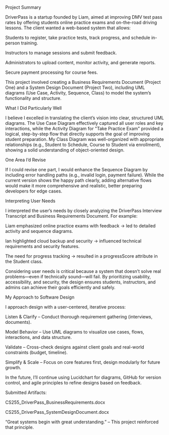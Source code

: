 Project Summary

DriverPass is a startup founded by Liam, aimed at improving DMV test pass rates by offering students online practice exams and on-the-road driving lessons. The client wanted a web-based system that allows:





Students to register, take practice tests, track progress, and schedule in-person training.



Instructors to manage sessions and submit feedback.



Administrators to upload content, monitor activity, and generate reports.



Secure payment processing for course fees.

This project involved creating a Business Requirements Document (Project One) and a System Design Document (Project Two), including UML diagrams (Use Case, Activity, Sequence, Class) to model the system’s functionality and structure.



What I Did Particularly Well

I believe I excelled in translating the client’s vision into clear, structured UML diagrams. The Use Case Diagram effectively captured all user roles and key interactions, while the Activity Diagram for "Take Practice Exam" provided a logical, step-by-step flow that directly supports the goal of improving student preparation. My Class Diagram was well-organized with appropriate relationships (e.g., Student to Schedule, Course to Student via enrollment), showing a solid understanding of object-oriented design.



One Area I’d Revise

If I could revise one part, I would enhance the Sequence Diagram by including error handling paths (e.g., invalid login, payment failure). While the current version shows the happy path clearly, adding alternative flows would make it more comprehensive and realistic, better preparing developers for edge cases.



Interpreting User Needs

I interpreted the user’s needs by closely analyzing the DriverPass Interview Transcript and Business Requirements Document. For example:





Liam emphasized online practice exams with feedback → led to detailed activity and sequence diagrams.



Ian highlighted cloud backup and security → influenced technical requirements and security features.



The need for progress tracking → resulted in a progressScore attribute in the Student class.

Considering user needs is critical because a system that doesn’t solve real problems—even if technically sound—will fail. By prioritizing usability, accessibility, and security, the design ensures students, instructors, and admins can achieve their goals efficiently and safely.



My Approach to Software Design

I approach design with a user-centered, iterative process:





Listen & Clarify – Conduct thorough requirement gathering (interviews, documents).



Model Behavior – Use UML diagrams to visualize use cases, flows, interactions, and data structure.



Validate – Cross-check designs against client goals and real-world constraints (budget, timeline).



Simplify & Scale – Focus on core features first, design modularly for future growth.

In the future, I’ll continue using Lucidchart for diagrams, GitHub for version control, and agile principles to refine designs based on feedback.



Submitted Artifacts:





CS255_DriverPass_BusinessRequirements.docx



CS255_DriverPass_SystemDesignDocument.docx



“Great systems begin with great understanding.” – This project reinforced that principle.